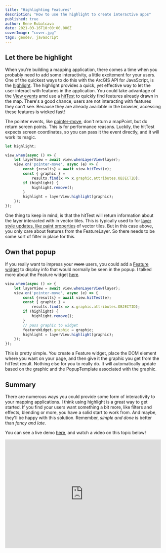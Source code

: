 ```yaml
---
title: "Highlighting Features"
description: "How to use the highlight to create interactive apps"
published: true
author: Rene Rubalcava
date: 2021-03-16T10:00:00.000Z
coverImage: "cover.jpg"
tags: geodev, javascript
---
```


## Let there be highlight

When you're building a mapping application, there comes a time when you probably need to add some interactivity, a little excitement for your users. One of the quickest ways to do this with the ArcGIS API for JavaScript, is the [highlight](https://developers.arcgis.com/javascript/latest/api-reference/esri-views-layers-FeatureLayerView.html#highlight). The highlight provides a quick, yet effective way to let the user interact with features in the application. You could take advantage of the [View events](https://developers.arcgis.com/javascript/latest/api-reference/esri-views-MapView.html#events-summary) amd use a [hitTest](https://developers.arcgis.com/javascript/latest/api-reference/esri-views-MapView.html#hitTest) to quickly find features already drawn in the map. There's a good chance, users are not interacting with features they can't see. Because they are already available in the browser, accessing these features is wicked fast!

The pointer events, like [pointer-move](https://developers.arcgis.com/javascript/latest/api-reference/esri-views-MapView.html#event-pointer-move), don't return a mapPoint, but do return screen points. This is for performance reasons. Luckily, the hitTest expects screen coordinates, so you can pass it the event directly, and it will work its magic.

```js
let highlight;

view.when(async () => {
    let layerView = await view.whenLayerView(layer);
    view.on('pointer-move', async (e) => {
        const {results} = await view.hitTest(e);
        const { graphic } =
            results.find(x => x.graphic.attributes.OBJECTID);
        if (highlight) {
            highlight.remove();
        }
        highlight = layerView.highlight(graphic);
    });
});
```

One thing to keep in mind, is that the hitTest will return information about the layer interacted with in vector tiles. This is typically used to for [layer style updates, like paint properties](https://developers.arcgis.com/javascript/latest/api-reference/esri-layers-VectorTileLayer.html#setPaintProperties) of vector tiles. But in this case above, you only care about features from the FeatureLayer. So there needs to be some sort of filter in place for this.

## Own that popup

If you really want to impress your ~~mom~~ users, you could add a [Feature widget](https://developers.arcgis.com/javascript/latest/api-reference/esri-widgets-Feature.html) to display info that would normally be seen in the popup. I talked more about the Feature widget [here](https://odoe.net/blog/feature-widget-fun).


```js
view.when(async () => {
    let layerView = await view.whenLayerView(layer);
    view.on('pointer-move', async (e) => {
        const {results} = await view.hitTest(e);
        const { graphic } =
            results.find(x => x.graphic.attributes.OBJECTID);
        if (highlight) {
            highlight.remove();
        }
        // pass graphic to widget
        featureWidget.graphic = graphic;
        highlight = layerView.highlight(graphic);
    });
});
```

This is pretty simple. You create a Feature widget, place the DOM element where you want on your page, and then give it the graphic you get from the hitTest result. Nothing else for you to really do. It will automatically update based on the graphic and the PopupTemplate associated with the graphic.

## Summary

There are numerous ways you could provide some form of interactivity to your mapping applications. I think using highlight is a great way to get started. If you find your users want something a bit more, like filters and effects, blending or more, you have a solid start to work from. And maybe, they'll be happy with this solution. Remember, _simple and done_ is better than _fancy and late_.

You can see a live demo [here](https://glitch.com/edit/#!/silent-absorbing-marquis), and watch a video on this topic below!

<iframe width="100%" height="350" src="https://www.youtube.com/embed/No-BGNA3QbY" frameborder="0" allow="accelerometer; autoplay; clipboard-write; encrypted-media; gyroscope; picture-in-picture" allowfullscreen></iframe>
